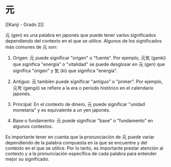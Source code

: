 # 元

[[Kanji - Grado 2]]

元 (gen) es una palabra en japonés que puede tener varios significados dependiendo del contexto en el que se utilice. Algunos de los significados más comunes de 元 son:

1. Origen: 元 puede significar "origen" o "fuente". Por ejemplo, 元気 (genki) que significa "energía" o "vitalidad" se puede desglosar en 元 (gen) que significa "origen" y 気 (ki) que significa "energía".

2. Antiguo: 元 también puede significar "antiguo" o "primer". Por ejemplo, 元号 (gengō) se refiere a la era o periodo histórico en el calendario japonés.

3. Principal: En el contexto de dinero, 元 puede significar "unidad monetaria" y es equivalente a un yen japonés.

4. Base o fundamento: 元 puede significar "base" o "fundamento" en algunos contextos.

Es importante tener en cuenta que la pronunciación de 元 puede variar dependiendo de la palabra compuesta en la que se encuentre y del contexto en el que se utilice. Por lo tanto, es importante prestar atención al contexto y a la pronunciación específica de cada palabra para entender mejor su significado.
